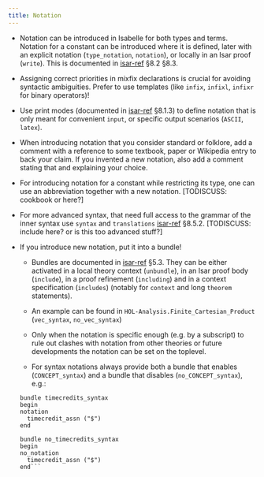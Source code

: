 ```yaml
---
title: Notation
---
```


- Notation can be introduced in Isabelle for both types and terms. 
Notation for a constant can be introduced where it is defined, later with an explicit notation (`type_notation`, `notation`), or locally in an Isar proof (`write`).
This is documented in [isar-ref](https://isabelle.in.tum.de/dist/Isabelle2020/doc/isar-ref.pdf) §8.2 §8.3.

- Assigning correct priorities in mixfix declarations is crucial for avoiding syntactic ambiguities.
Prefer to use templates (like `infix`, `infixl`, `infixr` for binary operators)!

- Use print modes (documented in [isar-ref](https://isabelle.in.tum.de/dist/Isabelle2020/doc/isar-ref.pdf) §8.1.3)
  to define notation that is only meant for convenient `input`, or specific output scenarios (`ASCII`, `latex`).

- When introducing notation that you consider standard or folklore, 
  add a comment with a reference to some textbook, paper or Wikipedia entry to back your claim.
  If you invented a new notation, also add a comment stating that and explaining your choice.
  
- For introducing notation for a constant while restricting its type, one can use an abbreviation together with a new notation. [TODISCUSS: cookbook or here?]

- For more advanced syntax, that need full access to the grammar of the inner syntax use `syntax` and `translations` [isar-ref](https://isabelle.in.tum.de/dist/Isabelle2020/doc/isar-ref.pdf) §8.5.2.  [TODISCUSS: include here? or is this too advanced stuff?]

- If you introduce new notation, put it into a bundle!

  - Bundles are documented in [isar-ref](https://isabelle.in.tum.de/dist/Isabelle2020/doc/isar-ref.pdf) §5.3. They can be either activated in a local theory context (`unbundle`), in an Isar proof body (`include`), in a proof refinement (`including`) and in a context specification (`includes`) (notably for `context` and long `theorem` statements).

  - An example can be found in `HOL-Analysis.Finite_Cartesian_Product` (`vec_syntax`, `no_vec_syntax`)

  - Only when the notation is specific enough (e.g. by a subscript) to rule out clashes with notation from other theories or future developments the notation can be set on the toplevel.

  - For syntax notations always provide both a bundle that enables (`CONCEPT_syntax`) and a bundle that disables (`no_CONCEPT_syntax`),
  e.g.:

  ```
  bundle timecredits_syntax
  begin
  notation
    timecredit_assn ("$")
  end

  bundle no_timecredits_syntax
  begin
  no_notation
    timecredit_assn ("$")
  end```
